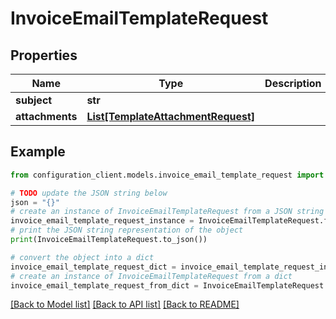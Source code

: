 # InvoiceEmailTemplateRequest


## Properties

Name | Type | Description | Notes
------------ | ------------- | ------------- | -------------
**subject** | **str** |  | [optional] 
**attachments** | [**List[TemplateAttachmentRequest]**](TemplateAttachmentRequest.md) |  | [optional] 

## Example

```python
from configuration_client.models.invoice_email_template_request import InvoiceEmailTemplateRequest

# TODO update the JSON string below
json = "{}"
# create an instance of InvoiceEmailTemplateRequest from a JSON string
invoice_email_template_request_instance = InvoiceEmailTemplateRequest.from_json(json)
# print the JSON string representation of the object
print(InvoiceEmailTemplateRequest.to_json())

# convert the object into a dict
invoice_email_template_request_dict = invoice_email_template_request_instance.to_dict()
# create an instance of InvoiceEmailTemplateRequest from a dict
invoice_email_template_request_from_dict = InvoiceEmailTemplateRequest.from_dict(invoice_email_template_request_dict)
```
[[Back to Model list]](../README.md#documentation-for-models) [[Back to API list]](../README.md#documentation-for-api-endpoints) [[Back to README]](../README.md)


